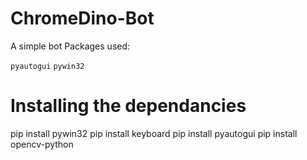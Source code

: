 # ChromeDino-Bot

A simple bot 
Packages used:

``pyautogui``
``pywin32``

# Installing the dependancies
pip install pywin32
pip install keyboard
pip install pyautogui
pip install opencv-python
